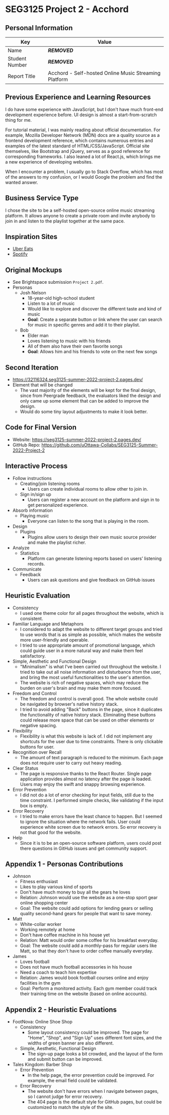 # SEG3125 Project 2 - Acchord

## Personal Information

| Key            | Value                                                 |
|----------------|-------------------------------------------------------|
| Name           | ***REMOVED***                                         |
| Student Number | ***REMOVED***                                             |
| Report Title   | Acchord - Self-hosted Online Music Streaming Platform |

## Previous Experience and Learning Resources

I do have some experience with JavaScript, but I don't have much front-end development experience before. UI design is
almost a start-from-scratch thing for me.

For tutorial material, I was mainly reading about official documentation. For example, Mozilla Developer Network (MDN)
docs are a quality source as a frontend development reference, which contains numerous entries and examples of the
latest standard of HTML/CSS/JavaScript. Official site themselves, like Bootstrap and jQuery, serves as a good reference
for corresponding frameworks. I also leaned a lot of React.js, which brings me a new experience of developing websites.

When I encounter a problem, I usually go to Stack Overflow, which has most of the answers to my confusion, or I would
Google the problem and find the wanted answer.

## Business Service Type

I chose the site to be a self-hosted open-source online music streaming platform. It allows anyone to create a private
room and invite anybody to join in and listen to the playlist together at the same pace.

## Inspiration Sites

* [Uber Eats](https://www.ubereats.com/)
* [Spotify](https://www.spotify.com/ca-en/)

## Original Mockups

* See Brightspace submission `Project 2.pdf`.
* Personas
    * Josh Nelson
        * 18-year-old high-school student
        * Listen to a lot of music
        * Would like to explore and discover the different taste and kind of music
        * **Goal**: Create a separate button or link where the user can search for music in specific genres and add it
          to their playlist.
    * Bob
        * Elder man
        * Loves listening to music with his friends
        * All of them also have their own favorite songs
        * **Goal**: Allows him and his friends to vote on the next few songs

## Second Iteration

* https://32116324.seg3125-summer-2022-project-2.pages.dev/
* Element that will be changed
    * The vast majority of the elements will be kept for the final design, since from Peergrade feedback, the evaluators
      liked the design and only came up some element that can be added to improve the design.
    * Would do some tiny layout adjustments to make it look better.

## Code for Final Version

* Website: https://seg3125-summer-2022-project-2.pages.dev/
* GitHub Repo: https://github.com/uOttawa-Collabs/SEG3125-Summer-2022-Project-2

## Interactive Process

* Follow instructions
    * Creating/join listening rooms
        * Users can create individual rooms to allow other to join in.
    * Sign in/sign up
        * Users can register a new account on the platform and sign in to get
          personalized experience.
* Absorb information
    * Playing music
        * Everyone can listen to the song that is playing in the room.
* Design
    * Plugins
        * Plugins allow users to design their own music source provider and make the playlist richer.
* Analyze
    * Statistics
        * Platform can generate listening reports based on users’ listening records.
* Communicate
    * Feedback
        * Users can ask questions and give feedback on GitHub issues

## Heuristic Evaluation

* Consistency
    * I used one theme color for all pages throughout the website, which is consistent.
* Familiar Language and Metaphors
    * I considered to adapt the website to different target groups and tried to use words that is as simple as possible,
      which makes the website more user-friendly and operable.
    * I tried to use appropriate amount of promotional language, which could guide user in a more natural way and make
      them feel satisfactory.
* Simple, Aesthetic and Functional Design
    * "Minimalism" is what I've been carried out throughout the website. I tried to take out all noise information and
      disturbance from the user, and bring the most useful functionalities to the user's attention.
    * The website is rich of negative spaces, which may reduce the burden on user's brain and may make them more
      focused.
* Freedom and Control
    * The freedom and control is overall good. The whole website could be navigated by browser's native history stack.
    * I tried to avoid adding "Back" buttons in the page, since it duplicates the functionality of native history stack.
      Eliminating these buttons could release more space that can be used on other elements or negative spacing.
* Flexibility
    * Flexibility is what this website is lack of. I did not implement any shortcuts for the user due to time
      constraints. There is only clickable buttons for user.
* Recognition over Recall
    * The amount of text paragraph is reduced to the minimum. Each page does not require user to carry out heavy
      reading.
* Clear Status
    * The page is responsive thanks to the React Router. Single page application provides almost no latency after the
      page is loaded. Users may enjoy the swift and snappy browsing experience.
* Error Prevention
    * I did not do a lot of error checking for input fields, still due to the time constraint. I performed simple
      checks, like validating if the input box is empty.
* Error Recovery
    * I tried to make errors have the least chance to happen. But I seemed to ignore the situation where the network
      fails. User could experience white screen due to network errors. So error recovery is not that good for the
      website.
* Help
    * Since it is to be an open-source software platform, users could post there questions in GitHub issues and get
      community support.

## Appendix 1 - Personas Contributions

* Johnson
    * Fitness enthusiast
    * Likes to play various kind of sports
    * Don't have much money to buy all the gears he loves
    * Relation: Johnson would use the website as a one-stop sport gear online shopping center
    * Goal: The website could add options for lending gears or selling quality second-hand gears for people that want to
      save money.
* Matt
    * White-collar worker
    * Working remotely at home
    * Don't have coffee machine in his house yet
    * Relation: Matt would order some coffee for his breakfast everyday.
    * Goal: The website could add a monthly-pass for regular users like Matt, so that they don't have to order coffee
      manually everyday.
* James
    * Loves football
    * Does not have much football accessories in his house
    * Need a coach to teach him expertise
    * Relation: James would book football courses online and enjoy facilities in the gym
    * Goal: Perform a monitored activity. Each gym member could track their training time on the website (based on
      online accounts).

## Appendix 2 - Heuristic Evaluations

* FootNova: Online Shoe Shop
    * Consistency
        * Some layout consistency could be improved. The page for "Home", "Shop", and "Sign Up" uses different font
          sizes, and the widths of green banner are also different.
    * Simple, Aesthetic, Functional Design
        * The sign-up page looks a bit crowded, and the layout of the form and submit button can be improved.
* Tales Kingdom: Barber Shop
    * Error Prevention
        * In the help page, the error prevention could be improved. For example, the email field could be validated.
    * Error Recovery
        * The website don't have errors when I navigate between pages, so I cannot judge for error recovery.
        * The 404 page is the default style for GitHub pages, but could be customized to match the style of the site.
